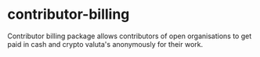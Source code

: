 # contributor-billing
Contributor billing package allows contributors of open organisations to get paid in cash and crypto valuta's anonymously for their work.
